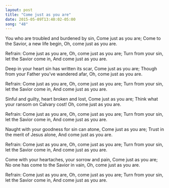 ```yaml
---
layout: post
title: "Come just as you are"
date: 2015-05-09T13:40:02-05:00
song: "48"
---
```

You who are troubled and burdened by sin,
 Come just as you are;
Come to the Savior, a new life begin,
 Oh, come just as you are.

Refrain:
Come just as you are,
Oh, come just as you are;
Turn from your sin, let the Savior come in,
And come just as you are.

Deep in your heart sin has written its scar,
Come just as you are;
Though from your Father you’ve wandered afar,
Oh, come just as you are.

Refrain:
Come just as you are,
Oh, come just as you are;
Turn from your sin, let the Savior come in,
And come just as you are.

Sinful and guilty, heart broken and lost,
Come just as you are;
Think what your ransom on Calvary cost!
Oh, come just as you are.

Refrain:
Come just as you are,
Oh, come just as you are;
Turn from your sin, let the Savior come in,
And come just as you are.

Naught with your goodness for sin can atone,
Come just as you are;
Trust in the merit of Jesus alone,
And come just as you are.

Refrain:
Come just as you are,
Oh, come just as you are;
Turn from your sin, let the Savior come in,
And come just as you are.

Come with your heartaches, your sorrow and pain,
Come just as you are;
No one has come to the Savior in vain,
Oh, come just as you are.

Refrain:
Come just as you are,
Oh, come just as you are;
Turn from your sin, let the Savior come in,
And come just as you are.
